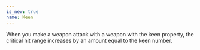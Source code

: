 ```yaml
---
is_new: true
name: Keen
---
```

When you make a weapon attack with a weapon with the keen property, the critical hit range increases by an amount equal to the keen number. 